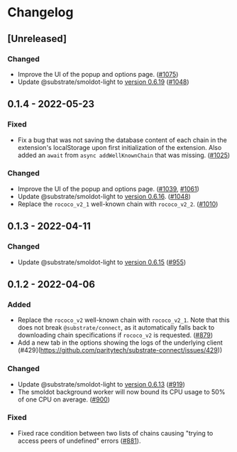 # Changelog

## [Unreleased]

### Changed

- Improve the UI of the popup and options page. ([#1075](https://github.com/paritytech/substrate-connect/pull/1075))
- Update @substrate/smoldot-light to [version 0.6.19](https://github.com/paritytech/smoldot/blob/main/bin/wasm-node/CHANGELOG.md#0619---2022-06-14) ([#1048](https://github.com/paritytech/substrate-connect/pull/1048))

## 0.1.4 - 2022-05-23

### Fixed

- Fix a bug that was not saving the database content of each chain in the extension's localStorage upon first initialization of the extension. Also added an `await` from `async addWellKnownChain` that was missing. ([#1025](https://github.com/paritytech/substrate-connect/pull/1025))

### Changed

- Improve the UI of the popup and options page. ([#1039](https://github.com/paritytech/substrate-connect/pull/1039), [#1061](https://github.com/paritytech/substrate-connect/pull/1061))
- Update @substrate/smoldot-light to [version 0.6.16](https://github.com/paritytech/smoldot/blob/main/bin/wasm-node/CHANGELOG.md#0616---2022-05-16). ([#1048](https://github.com/paritytech/substrate-connect/pull/1048))
- Replace the `rococo_v2_1` well-known chain with `rococo_v2_2`. ([#1010](https://github.com/paritytech/substrate-connect/pull/1010))

## 0.1.3 - 2022-04-11

### Changed

- Update @substrate/smoldot-light to [version 0.6.15](https://github.com/paritytech/smoldot/blob/main/bin/wasm-node/CHANGELOG.md#0615---2022-04-07) ([#955](https://github.com/paritytech/substrate-connect/pull/955))

## 0.1.2 - 2022-04-06

### Added

- Replace the `rococo_v2` well-known chain with `rococo_v2_1`. Note that this does not break `@substrate/connect`, as it automatically falls back to downloading chain specifications if `rococo_v2` is requested. ([#879](https://github.com/paritytech/substrate-connect/pull/879))
- Add a new tab in the options showing the logs of the underlying client (#429](https://github.com/paritytech/substrate-connect/issues/429))

### Changed

- Update @substrate/smoldot-light to [version 0.6.13](https://github.com/paritytech/smoldot/blob/315c3683d3beee1c8f5884261f761530ddf7ef53/bin/wasm-node/CHANGELOG.md#0613---2022-04-05) ([#919](https://github.com/paritytech/substrate-connect/pull/919))
- The smoldot background worker will now bound its CPU usage to 50% of one CPU on average. ([#900](https://github.com/paritytech/substrate-connect/pull/900))

### Fixed

- Fixed race condition between two lists of chains causing "trying to access peers of undefined" errors ([#881](https://github.com/paritytech/substrate-connect/pull/881)).
